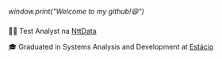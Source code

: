 *window.print("Welcome to my github!😄")*

###

👨‍💻 Test Analyst na [NttData](https://br.nttdata.com/)

🎓 Graduated in Systems Analysis and Development at [Estácio](https://estacio.br/)
